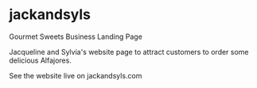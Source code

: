 # jackandsyls
Gourmet Sweets Business Landing Page

Jacqueline and Sylvia's website page to attract customers to order some delicious 
Alfajores.

See the website live on jackandsyls.com
